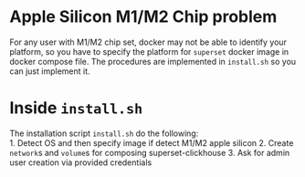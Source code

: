 # Apple Silicon M1/M2 Chip problem
For any user with M1/M2 chip set, docker may not be able to identify your platform, so you have to specify the platform for `superset` docker image in docker compose file. The procedures are implemented in `install.sh` so you can just implement it.

# Inside `install.sh`
The installation script `install.sh` do the following:  
    1. Detect OS and then specify image if detect M1/M2 apple silicon
    2. Create `network`s and `volume`s for composing superset-clickhouse
    3. Ask for admin user creation via provided credentials

